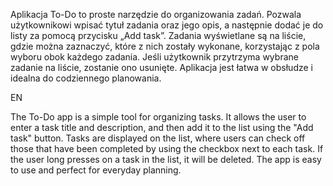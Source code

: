 
Aplikacja To-Do to proste narzędzie do organizowania zadań.
Pozwala użytkownikowi wpisać tytuł zadania oraz jego opis, 
a następnie dodać je do listy za pomocą przycisku „Add task”.
Zadania wyświetlane są na liście, gdzie można zaznaczyć,
które z nich zostały wykonane, korzystając z pola wyboru obok każdego zadania.
Jeśli użytkownik przytrzyma wybrane zadanie na liście, zostanie ono usunięte. 
Aplikacja jest łatwa w obsłudze i idealna do codziennego planowania.

EN

The To-Do app is a simple tool for organizing tasks. 
It allows the user to enter a task title and description,
and then add it to the list using the "Add task" button. 
Tasks are displayed on the list, where users can check off
those that have been completed by using the checkbox next to each task.
If the user long presses on a task in the list, it will be deleted. 
The app is easy to use and perfect for everyday planning.






